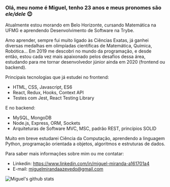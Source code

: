 ### Olá, meu nome é Miguel, tenho 23 anos e meus pronomes são *ele/dele* :blush:

Atualmente estou morando em Belo Horizonte, cursando Matemática na UFMG e aprendendo Desenvolvimento de Software na Trybe.

Amo aprender, sempre fui muito ligado às Ciências Exatas, já ganhei diversas medalhas em olimpíadas científicas de Matemática, Química, Robótica...
Em 2019 me descobri no mundo da programação, e desde então, estou cada vez mais apaixonado pelos desafios dessa área, estudando para me tornar desenvolvedor júnior ainda em 2020 (frontend ou backend).

Principais tecnologias que já estudei no frontend:
- HTML, CSS, Javascript, ES6
- React, Redux, Hooks, Context API
- Testes com Jest, React Testing Library

E no backend:
- MySQL, MongoDB
- Node.js, Express, ORM, Sockets
- Arquiteturas de Software MVC, MSC, padrão REST, princípios SOLID

Muito em breve estudarei Ciência da Computação, aprendendo a linguagem Python, programação orientada a objetos, algoritmos e estruturas de dados.

Para saber mais informações sobre mim ou me contatar:
- Linkedin: https://www.linkedin.com/in/miguel-miranda-a161701a4
- E-mail: miguelmirandaazevedo@gmail.com

![Miguel's github stats](https://github-readme-stats.vercel.app/api?username=miguel-miguelito&hide=issues,stars&show_icons=true&theme=dark)

<!--
**miguel-miguelito/miguel-miguelito** is a ✨ _special_ ✨ repository because its `README.md` (this file) appears on your GitHub profile.

Here are some ideas to get you started:

- 🔭 I’m currently working on ...
- 🌱 I’m currently learning ...
- 👯 I’m looking to collaborate on ...
- 🤔 I’m looking for help with ...
- 💬 Ask me about ...
- 📫 How to reach me: ...
- 😄 Pronouns: ...
- ⚡ Fun fact: ...
-->

